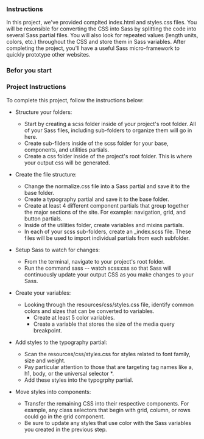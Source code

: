 ### Instructions

In this project, we've provided complted index.html and styles.css files. You will be resonsible for converting the CSS into Sass by splitting the code into several Sass partial files. You will also look for repeated values (length units, colors, etc.) throughout the CSS and store them in Sass variables. After completing the project, you'll have a useful Sass micro-framework to quickly prototype other websites. 

### Befor you start

### Project Instructions 

To complete this project, follow the instructions below:

- Structure your folders: 
    - Start by creating a scss folder inside of your project's root folder. All of your Sass files, including sub-folders to      organize them will go in here. 
    - Create sub-filders inside of the scss folder for your base, components, and utilities partials. 
    - Create a css folder inside of the project's root folder. This is where your output css will be generated. 

- Create the file structure: 
    - Change the normalize.css file into a Sass partial and save it to the base folder.
    - Create a typography partial and save it to the base folder. 
    - Create at least 4 different component partials that group together the major sections of the site. For example: navigation, grid, and button partials. 
    - Inside of the utilities folder, create variables and mixins partials. 
    - In each of your scss sub-folders, create an _index.scss file. These files will be used to import individual partials from each subfolder. 

- Setup Sass to watch for changes: 
    - From the terminal, navigate to your project's root folder. 
    - Run the command sass -- watch scss:css so that Sass will continuously update your output CSS as you make changes to your Sass. 
    
- Create your variables: 
    - Looking through the resources/css/styles.css file, identify common colors and sizes that can be converted to variables. 
        - Create at least 5 color variables. 
        - Create a variable that stores the size of the media query breakpoint. 

- Add styles to the typography partial: 
    - Scan the resources/css/styles.css for styles related to font family, size and weight. 
    - Pay particular attention to those that are targeting tag names like a, h1, body, or the universal selector *. 
    - Add these styles into the typogrphy partial. 

- Move styles into components: 
    - Transfer the remaining CSS into their respective components. For example, any class selectors that begin with grid, column, or rows could go in the grid component. 
    - Be sure to update any styles that use color with the Sass variables you created in the previous step.  
